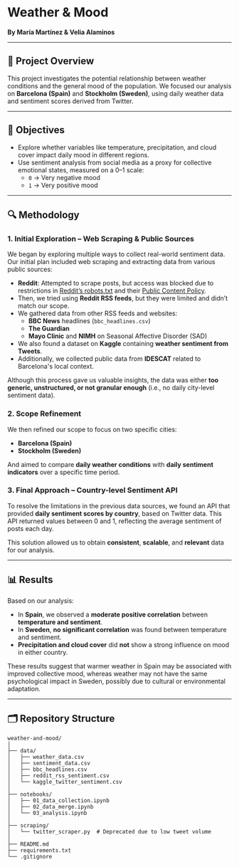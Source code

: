 # Weather & Mood

**By María Martínez & Velia Alaminos**

---

## 🧠 Project Overview

This project investigates the potential relationship between weather conditions and the general mood of the population. We focused our analysis on **Barcelona (Spain)** and **Stockholm (Sweden)**, using daily weather data and sentiment scores derived from Twitter.

---

## 🎯 Objectives

- Explore whether variables like temperature, precipitation, and cloud cover impact daily mood in different regions.
- Use sentiment analysis from social media as a proxy for collective emotional states, measured on a 0–1 scale:
  - `0` → Very negative mood
  - `1` → Very positive mood

---

## 🔍 Methodology

### 1. Initial Exploration – Web Scraping & Public Sources

We began by exploring multiple ways to collect real-world sentiment data. Our initial plan included web scraping and extracting data from various public sources:

- **Reddit**: Attempted to scrape posts, but access was blocked due to restrictions in [Reddit’s robots.txt](https://www.reddit.com/robots.txt) and their [Public Content Policy](https://support.reddithelp.com/hc/en-us/articles/26410290525844-Public-Content-Policy).
- Then, we tried using **Reddit RSS feeds**, but they were limited and didn’t match our scope.
- We gathered data from other RSS feeds and websites:
  - **BBC News** headlines (`bbc_headlines.csv`)
  - **The Guardian**
  - **Mayo Clinic** and **NIMH** on Seasonal Affective Disorder (SAD)
- We also found a dataset on **Kaggle** containing **weather sentiment from Tweets**.
- Additionally, we collected public data from **IDESCAT** related to Barcelona's local context.

Although this process gave us valuable insights, the data was either **too generic, unstructured, or not granular enough** (i.e., no daily city-level sentiment data).

### 2. Scope Refinement

We then refined our scope to focus on two specific cities:

- **Barcelona (Spain)**
- **Stockholm (Sweden)**

And aimed to compare **daily weather conditions** with **daily sentiment indicators** over a specific time period.

### 3. Final Approach – Country-level Sentiment API

To resolve the limitations in the previous data sources, we found an API that provided **daily sentiment scores by country**, based on Twitter data. This API returned values between 0 and 1, reflecting the average sentiment of posts each day.

This solution allowed us to obtain **consistent**, **scalable**, and **relevant** data for our analysis.

---

## 📊 Results

Based on our analysis:

- In **Spain**, we observed a **moderate positive correlation** between **temperature and sentiment**.
- In **Sweden**, **no significant correlation** was found between temperature and sentiment.
- **Precipitation and cloud cover** did **not** show a strong influence on mood in either country.

These results suggest that warmer weather in Spain may be associated with improved collective mood, whereas weather may not have the same psychological impact in Sweden, possibly due to cultural or environmental adaptation.

---

## 🗂️ Repository Structure

```text
weather-and-mood/
│
├── data/
│   ├── weather_data.csv
│   ├── sentiment_data.csv
│   ├── bbc_headlines.csv
│   ├── reddit_rss_sentiment.csv
│   └── kaggle_twitter_sentiment.csv
│
├── notebooks/
│   ├── 01_data_collection.ipynb
│   ├── 02_data_merge.ipynb
│   └── 03_analysis.ipynb
│
├── scraping/
│   └── twitter_scraper.py  # Deprecated due to low tweet volume
│
├── README.md
├── requirements.txt
└── .gitignore
